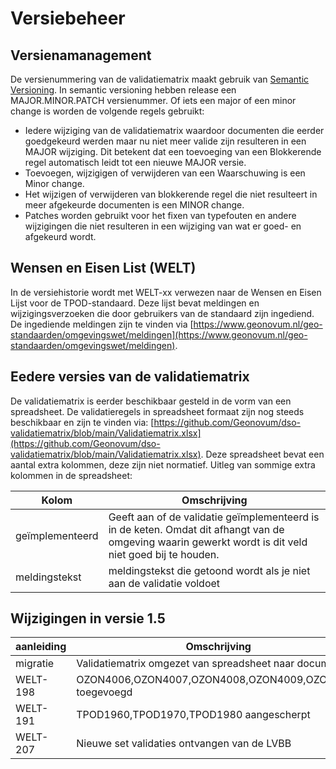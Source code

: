 # Versiebeheer

## Versienamanagement

De versienummering van de validatiematrix maakt gebruik van [Semantic Versioning](https://semver.org/). In semantic versioning hebben release een MAJOR.MINOR.PATCH versienummer. Of iets een major of een minor change is worden de volgende regels gebruikt:

- Iedere wijziging van de validatiematrix waardoor documenten die eerder goedgekeurd werden maar nu niet meer valide zijn resulteren in een MAJOR wijziging. Dit betekent dat een toevoeging van een Blokkerende regel automatisch leidt tot een nieuwe MAJOR versie.
- Toevoegen, wijzigigen of verwijderen van een Waarschuwing is een Minor change.
- Het wijzigen of verwijderen van blokkerende regel  die niet resulteert in meer afgekeurde documenten is een MINOR change.
- Patches worden gebruikt voor het fixen van typefouten en andere wijzigingen die niet resulteren in een wijziging van wat er goed- en afgekeurd wordt.


## Wensen en Eisen List (WELT)
In de versiehistorie wordt met WELT-xx verwezen naar de Wensen en Eisen Lijst voor de TPOD-standaard. Deze lijst bevat meldingen en wijzigingsverzoeken die door gebruikers van de standaard zijn ingediend. De ingediende meldingen zijn te vinden via [https://www.geonovum.nl/geo-standaarden/omgevingswet/meldingen](https://www.geonovum.nl/geo-standaarden/omgevingswet/meldingen).


## Eedere versies van de validatiematrix 
De validatiematrix is eerder beschikbaar gesteld in de vorm van een spreadsheet.  De validatieregels in spreadsheet formaat zijn nog steeds beschikbaar en zijn te vinden via: [https://github.com/Geonovum/dso-validatiematrix/blob/main/Validatiematrix.xlsx](https://github.com/Geonovum/dso-validatiematrix/blob/main/Validatiematrix.xlsx). Deze spreadsheet bevat een aantal extra kolommen, deze zijn niet normatief. Uitleg van sommige extra kolommen in de spreadsheet:

| Kolom | Omschrijving |
|-------|--------------|
| geïmplementeerd |  Geeft aan of de validatie geïmplementeerd is in de keten. Omdat dit afhangt van de omgeving waarin gewerkt wordt is dit veld niet goed bij te houden.|
| meldingstekst | meldingstekst die getoond wordt als je niet aan de validatie voldoet |



## Wijzigingen in versie 1.5

| aanleiding | Omschrijving |
|------------|--------------|
|migratie    | Validatiematrix omgezet van spreadsheet naar document |
|WELT-198    | OZON4006,OZON4007,OZON4008,OZON4009,OZON4010 toegevoegd |
|WELT-191    | TPOD1960,TPOD1970,TPOD1980 aangescherpt |
|WELT-207    | Nieuwe set validaties ontvangen van de LVBB |